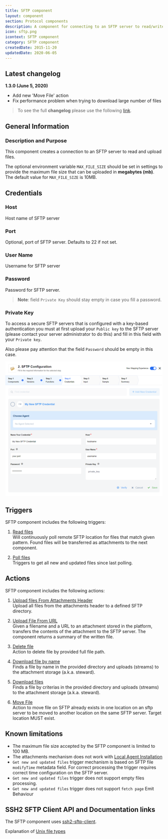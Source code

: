 ```yaml
---
title: SFTP component
layout: component
section: Protocol components
description: A component for connecting to an SFTP server to read/write files.
icon: sftp.png
icontext: SFTP component
category: SFTP component
createdDate: 2015-11-20
updatedDate: 2020-06-05
---
```


## Latest changelog

**1.3.0 (June 5, 2020)**

* Add new 'Move File' action
* Fix performance problem when trying to download large number of files

> To see the full **changelog** please use the following [link](/components/sftp/changelog).

## General Information

### Description and Purpose

This component creates a connection to an SFTP server to read and upload files.

The optional environment variable `MAX_FILE_SIZE` should be set in settings to provide the maximum file size that can be uploaded in **megabytes (mb)**. The default value for `MAX_FILE_SIZE` is 10MB.

## Credentials

### Host

Host name of SFTP server

### Port

Optional, port of SFTP server. Defaults to 22 if not set.

### User Name

Username for SFTP server

### Password

Password for SFTP server.

>**Note**: field `Private Key` should stay empty in case you fill a password.

### Private Key

To access a secure SFTP servers that is configured with a key-based authentication you must at first upload your `Public key` to the SFTP server (please contact your server administrator to do this) and fill in this field with your `Private key`.

Also please pay attention that the field `Password` should be empty in this case.

![My new SFTP credential](img/sftp-credentials.png)

## Triggers

SFTP component includes the following triggers:

  1. [Read files](/components/sftp/triggers#read-files)                            
  Will continuously poll remote SFTP location for files that match given pattern. Found files will be transferred as attachments to the next component.

  2. [Poll files](/components/sftp/triggers#poll-files)                        
  Triggers to get all new and updated files since last polling.

## Actions

SFTP component includes the following actions:

  1. [Upload files From Attachments Header](/components/sftp/actions#upload-files-from-attachments-header)                           
  Upload all files from the attachments header to a defined SFTP directory.

  2. [Upload File From URL](/components/sftp/actions#upload-file-from-url)                           
  Given a filename and a URL to an attachment stored in the platform, transfers the contents of the attachment to the SFTP server. The component returns a summary of the written file.

  3. [Delete file](/components/sftp/actions#delete-file)                        
  Action to delete file by provided full file path.

  4. [Download file by name](/components/sftp/actions#download-file-by-name)                           
  Finds a file by name in the provided directory and uploads (streams) to the attachment storage (a.k.a. steward).

  5. [Download files](/components/sftp/actions#download-files)                           
  Finds a file by criterias in the provided directory and uploads (streams) to the attachment storage (a.k.a. steward).

  6. [Move File](/components/sftp/actions#move-file)                           
  Action to move file on SFTP already exists in one location on an sftp server to be moved to another location on the same SFTP server. Target location MUST exist.

## Known limitations

* The maximum file size accepted by the SFTP component is limited to 100 MB.
* The attachments mechanism does not work with [Local Agent Installation](/getting-started/local-agent)
* `Get new and updated files` trigger mechanism is based on SFTP file `modifyTime` metadata field. For correct processing the trigger requires correct time configuration on the SFTP server.
* `Get new and updated files` trigger does not support empty files processing.
* `Get new and updated files` trigger does not support `fetch page` Emit Behaviour

## SSH2 SFTP Client API and Documentation links

The SFTP component uses [ssh2-sftp-client](https://www.npmjs.com/package/ssh2-sftp-client).

Explanation of [Unix file types](https://en.wikipedia.org/wiki/Unix_file_types)
